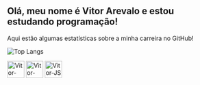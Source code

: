 ## Olá, meu nome é Vitor Arevalo e estou estudando programação!
<p>Aqui estão algumas estatísticas sobre a minha carreira no GitHub!</p>

<!--[![Anurag's GitHub stats](https://github-readme-stats.vercel.app/api?username=vitorarevalo&theme=aura_dark&show_icons=true)](https://github.com/vitorarevalo/github-readme-stats) --> 
![Top Langs](https://github-readme-stats.vercel.app/api/top-langs/?username=vitorarevalo&theme=nightowl&layout=compact) <br> 

<div style= "display: inline-block">
<img align="center" alt="Vitor-HTML" height="40" width="40" src="https://cdn.jsdelivr.net/gh/devicons/devicon@latest/icons/html5/html5-original.svg">
<img align="center"alt="Vitor-CSS" height="40" width="40"src="https://cdn.jsdelivr.net/gh/devicons/devicon@latest/icons/css3/css3-original.svg">
<img align="center" alt="Vitor-JS" height="40" width="40" src="https://cdn.jsdelivr.net/gh/devicons/devicon@latest/icons/javascript/javascript-original.svg" />
</div>

##
